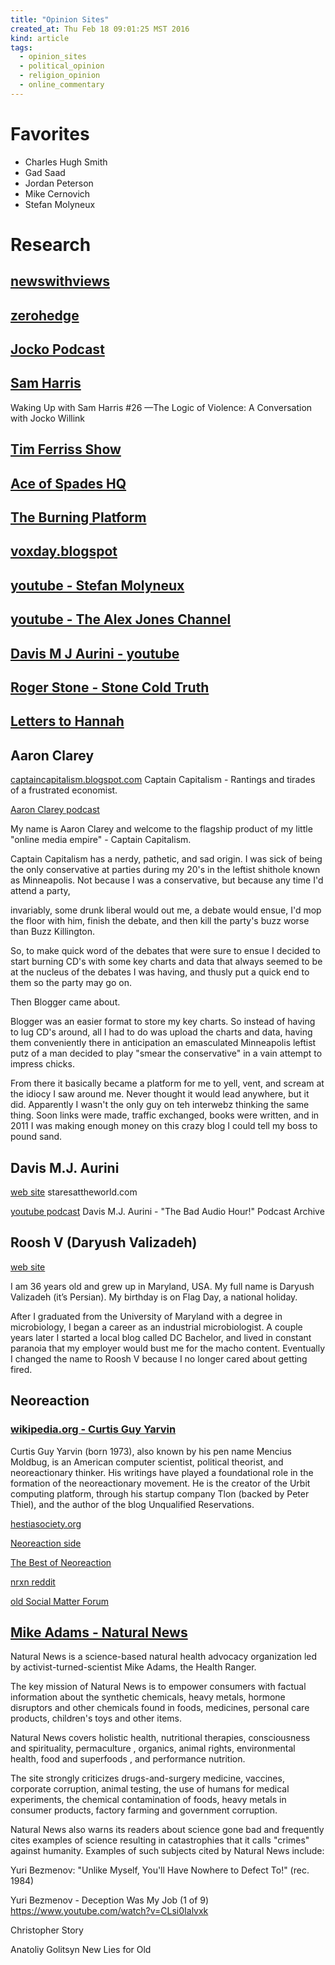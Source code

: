 ```yaml
---
title: "Opinion Sites"
created_at: Thu Feb 18 09:01:25 MST 2016
kind: article
tags:
  - opinion_sites
  - political_opinion
  - religion_opinion
  - online_commentary
---
```


<h1>Favorites</h1>

<ul>
  <li>Charles Hugh Smith</li>
  <li>Gad Saad</li>
  <li>Jordan Peterson</li>
  <li>Mike Cernovich</li>
  <li>Stefan Molyneux</li>
</ul>

<h1>Research</h1>

## <a href="http://newswithviews.com/" target="_blank">newswithviews</a>

## <a href="http://www.zerohedge.com/" target="_blank">zerohedge</a>

## <a href="https://www.youtube.com/watch?v=XdntJrOJ4rs" target="_blank">Jocko Podcast</a>

## <a href="https://www.youtube.com/watch?v=-yP7zPSQ86I" target="_blank">Sam Harris</a>
Waking Up with Sam Harris #26 —The Logic of Violence: A Conversation with Jocko Willink

## <a href="https://www.youtube.com/watch?v=W7LvxGfP7II" target="_blank">Tim Ferriss Show</a>

## <a href="http://www.ace.mu.nu/" target="_blank">Ace of Spades HQ</a>

## <a href="http://www.theburningplatform.com/" target="_blank">The Burning Platform</a>

## <a href="http://voxday.blogspot.ca/" target="_blank">voxday.blogspot</a>

## <a href="https://www.youtube.com/channel/UCC3L8QaxqEGUiBC252GHy3w" target="_blank">youtube - Stefan Molyneux</a>

## <a href="https://www.youtube.com/user/TheAlexJonesChannel" target="_blank">youtube - The Alex Jones Channel</a>

## <a href="https://www.youtube.com/channel/UC6TJdRrZR_WacbxJWiRZ5_g" target="_blank">Davis M J Aurini - youtube</a>

## <a href="http://stonecoldtruth.com/" target="_blank">Roger Stone - Stone Cold Truth</a>

## <a href="http://www.letterstohannah.net/" target="_blank">Letters to Hannah</a>

## Aaron Clarey


<a href="http://captaincapitalism.blogspot.com/" target="_blank">captaincapitalism.blogspot.com</a>
Captain Capitalism - Rantings and tirades of a frustrated economist.

<a href="https://soundcloud.com/aaron-clarey/" target="_blank">Aaron Clarey podcast</a>


My name is Aaron Clarey and welcome to the flagship product of my little
"online media empire" - Captain Capitalism.

Captain Capitalism has a nerdy, pathetic, and sad origin.  I was sick
of being the only conservative at parties during my 20's in the leftist
shithole known as Minneapolis.  Not because I was a conservative, but
because any time I'd attend a party,

invariably, some drunk liberal would out me, a debate would ensue, I'd
mop the floor with him, finish the debate, and then kill the party's
buzz worse than Buzz Killington.

So, to make quick word of the debates that were sure to ensue I decided
to start burning CD's with some key charts and data that always seemed
to be at the nucleus of the debates I was having, and thusly put a quick
end to them so the party may go on.

Then Blogger came about.

Blogger was an easier format to store my key charts.  So instead of
having to lug CD's around, all I had to do was upload the charts and data,
having them conveniently there in anticipation an emasculated Minneapolis
leftist putz of a man decided to play "smear the conservative" in a vain
attempt to impress chicks.

From there it basically became a platform for me to yell, vent, and scream
at the idiocy I saw around me.  Never thought it would lead anywhere,
but it did.  Apparently I wasn't the only guy on teh interwebz thinking
the same thing.  Soon links were made, traffic exchanged, books were
written, and in 2011 I was making enough money on this crazy blog I
could tell my boss to pound sand.

## Davis M.J. Aurini


<a href="http://www.staresattheworld.com/" target="_blank">web site</a>
staresattheworld.com

<a href="https://www.youtube.com/watch?list=PLHQS-zRlP0iJ5aRYAL5Qd4a2XyMGqlji1&v=-TQbKNw3f6U" target="_blank">youtube podcast</a>
Davis M.J. Aurini - "The Bad Audio Hour!" Podcast Archive

## Roosh V (Daryush Valizadeh)

<a href="http://www.rooshv.com/" target="_blank">web site</a>

I am 36 years old and grew up in Maryland, USA. My full name is Daryush
Valizadeh (it’s Persian). My birthday is on Flag Day, a national
holiday.

After I graduated from the University of Maryland with a degree in
microbiology, I began a career as an industrial microbiologist. A
couple years later I started a local blog called DC Bachelor, and
lived in constant paranoia that my employer would bust me for the macho
content. Eventually I changed the name to Roosh V because I no longer
cared about getting fired.


## Neoreaction

### <a href="https://en.wikipedia.org/wiki/Curtis_Yarvin" target="_blank">wikipedia.org - Curtis Guy Yarvin</a>

Curtis Guy Yarvin (born 1973), also known by his pen name Mencius Moldbug,
is an American computer scientist, political theorist, and neoreactionary
thinker. His writings have played a foundational role in the formation
of the neoreactionary movement. He is the creator of the Urbit computing
platform, through his startup company Tlon (backed by Peter Thiel),
and the author of the blog Unqualified Reservations.

<a href="http://www.hestiasociety.org/" target="_blank">hestiasociety.org</a>

<a href="http://neoreaction.net/" target="_blank">Neoreaction side</a>

<a href="http://neoreaction.net/bestofnrx.html" target="_blank">The Best of Neoreaction</a>

<a href="https://www.reddit.com/r/nrxn" target="_blank">nrxn reddit</a>

<a href="http://forum.socialmatter.net/" target="_blank">old Social Matter Forum</a>


## <a href="http://www.naturalnews.com/About.html" target="_blank">Mike Adams - Natural News</a>

Natural News is a science-based natural health advocacy organization
led by activist-turned-scientist Mike Adams, the Health Ranger.

The key mission of Natural News is to empower consumers with factual
information about the synthetic chemicals, heavy metals, hormone
disruptors and other chemicals found in foods, medicines, personal care
products, children's toys and other items.

Natural News covers holistic health, nutritional therapies, consciousness
and spirituality, permaculture , organics, animal rights, environmental
health, food and superfoods , and performance nutrition.

The site strongly criticizes drugs-and-surgery medicine, vaccines,
corporate corruption, animal testing, the use of humans for medical
experiments, the chemical contamination of foods, heavy metals in consumer
products, factory farming and government corruption.

Natural News also warns its readers about science gone bad and frequently
cites examples of science resulting in catastrophies that it calls
"crimes" against humanity. Examples of such subjects cited by Natural
News include:



Yuri Bezmenov: "Unlike Myself, You'll Have Nowhere to Defect To!" (rec. 1984) 

Yuri Bezmenov - Deception Was My Job (1 of 9) 
https://www.youtube.com/watch?v=CLsi0Ialvxk

Christopher Story 

Anatoliy Golitsyn 
New Lies for Old

<!--
html boilerplate
<a href="" target="_blank"></a>
<a name=""></a>
<img src="" width="400px">
<ul>
  <li></li>
</ul>
<pre>
</pre>
<pre><code>
</code></pre>
<math xmlns='http://www.w3.org/1998/Math/MathML' display='block'>
</math>
-->
